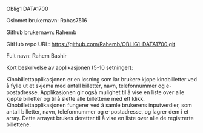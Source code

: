 Oblig1 DATA1700

Oslomet brukernavn: Rabas7516

Github brukernavn: Rahemb

GitHub repo URL: https://github.com/Rahemb/OBLIG1-DATA1700.git

Fult navn: Rahem Bashir

Kort beskrivelse av applikasjonen (5-10 setninger):

Kinobillettapplikasjonen er en løsning som lar brukere kjøpe kinobilletter ved å fylle ut et skjema med antall billetter, navn, telefonnummer og e-postadresse.
Applikasjonen gir også mulighet til å vise en liste over alle kjøpte billetter og til å slette alle billettene med ett klikk.
Kinobillettapplikasjonen fungerer ved å samle brukerens inputverdier, som antall billetter, navn, telefonnummer og e-postadresse, og lagrer dem i et array. 
Dette arrayet brukes deretter til å vise en liste over alle de registrerte billettene.
